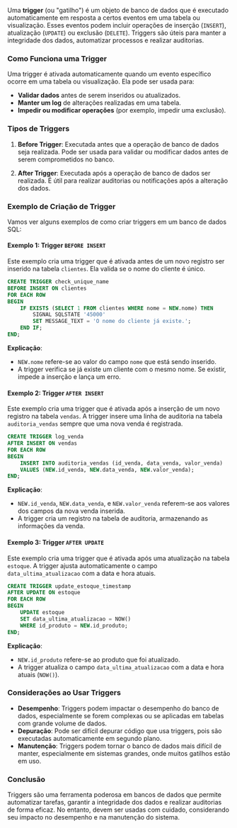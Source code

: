Uma **trigger** (ou "gatilho") é um objeto de banco de dados que é executado automaticamente em resposta a certos eventos em uma tabela ou visualização. Esses eventos podem incluir operações de inserção (`INSERT`), atualização (`UPDATE`) ou exclusão (`DELETE`). Triggers são úteis para manter a integridade dos dados, automatizar processos e realizar auditorias.

### Como Funciona uma Trigger

Uma trigger é ativada automaticamente quando um evento específico ocorre em uma tabela ou visualização. Ela pode ser usada para:

- **Validar dados** antes de serem inseridos ou atualizados.
- **Manter um log** de alterações realizadas em uma tabela.
- **Impedir ou modificar operações** (por exemplo, impedir uma exclusão).

### Tipos de Triggers

1. **Before Trigger**: Executada antes que a operação de banco de dados seja realizada. Pode ser usada para validar ou modificar dados antes de serem comprometidos no banco.

2. **After Trigger**: Executada após a operação de banco de dados ser realizada. É útil para realizar auditorias ou notificações após a alteração dos dados.

### Exemplo de Criação de Trigger

Vamos ver alguns exemplos de como criar triggers em um banco de dados SQL:

#### Exemplo 1: Trigger `BEFORE INSERT`

Este exemplo cria uma trigger que é ativada antes de um novo registro ser inserido na tabela `clientes`. Ela valida se o nome do cliente é único.

```sql
CREATE TRIGGER check_unique_name
BEFORE INSERT ON clientes
FOR EACH ROW
BEGIN
    IF EXISTS (SELECT 1 FROM clientes WHERE nome = NEW.nome) THEN
        SIGNAL SQLSTATE '45000'
        SET MESSAGE_TEXT = 'O nome do cliente já existe.';
    END IF;
END;
```

**Explicação**: 
- `NEW.nome` refere-se ao valor do campo `nome` que está sendo inserido.
- A trigger verifica se já existe um cliente com o mesmo nome. Se existir, impede a inserção e lança um erro.

#### Exemplo 2: Trigger `AFTER INSERT`

Este exemplo cria uma trigger que é ativada após a inserção de um novo registro na tabela `vendas`. A trigger insere uma linha de auditoria na tabela `auditoria_vendas` sempre que uma nova venda é registrada.

```sql
CREATE TRIGGER log_venda
AFTER INSERT ON vendas
FOR EACH ROW
BEGIN
    INSERT INTO auditoria_vendas (id_venda, data_venda, valor_venda)
    VALUES (NEW.id_venda, NEW.data_venda, NEW.valor_venda);
END;
```

**Explicação**:
- `NEW.id_venda`, `NEW.data_venda`, e `NEW.valor_venda` referem-se aos valores dos campos da nova venda inserida.
- A trigger cria um registro na tabela de auditoria, armazenando as informações da venda.

#### Exemplo 3: Trigger `AFTER UPDATE`

Este exemplo cria uma trigger que é ativada após uma atualização na tabela `estoque`. A trigger ajusta automaticamente o campo `data_ultima_atualizacao` com a data e hora atuais.

```sql
CREATE TRIGGER update_estoque_timestamp
AFTER UPDATE ON estoque
FOR EACH ROW
BEGIN
    UPDATE estoque
    SET data_ultima_atualizacao = NOW()
    WHERE id_produto = NEW.id_produto;
END;
```

**Explicação**:
- `NEW.id_produto` refere-se ao produto que foi atualizado.
- A trigger atualiza o campo `data_ultima_atualizacao` com a data e hora atuais (`NOW()`).

### Considerações ao Usar Triggers

- **Desempenho**: Triggers podem impactar o desempenho do banco de dados, especialmente se forem complexas ou se aplicadas em tabelas com grande volume de dados.
- **Depuração**: Pode ser difícil depurar código que usa triggers, pois são executadas automaticamente em segundo plano.
- **Manutenção**: Triggers podem tornar o banco de dados mais difícil de manter, especialmente em sistemas grandes, onde muitos gatilhos estão em uso.

### Conclusão

Triggers são uma ferramenta poderosa em bancos de dados que permite automatizar tarefas, garantir a integridade dos dados e realizar auditorias de forma eficaz. No entanto, devem ser usadas com cuidado, considerando seu impacto no desempenho e na manutenção do sistema.